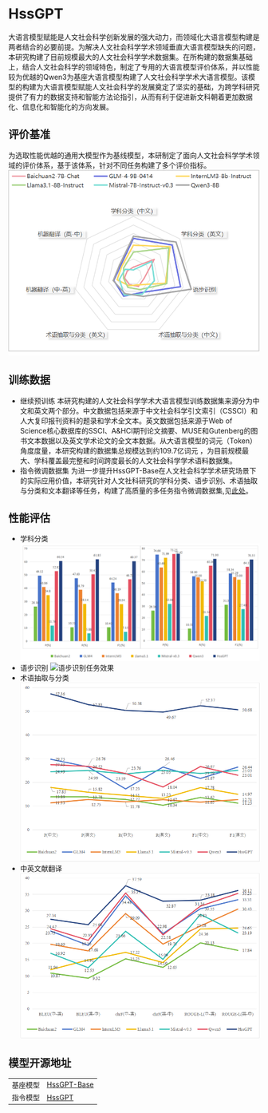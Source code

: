 # HssGPT
大语言模型赋能是人文社会科学创新发展的强大动力，而领域化大语言模型构建是两者结合的必要前提。为解决人文社会科学学术领域垂直大语言模型缺失的问题，本研究构建了目前规模最大的人文社会科学学术数据集。在所构建的数据集基础上，结合人文社会科学的领域特色，制定了专用的大语言模型评价体系，并以性能较为优越的Qwen3为基座大语言模型构建了人文社会科学学术大语言模型。该模型的构建为大语言模型赋能人文社会科学的发展奠定了坚实的基础，为跨学科研究提供了有力的数据支持和智能方法论指引，从而有利于促进新文科朝着更加数据化、信息化和智能化的方向发展。

## 评价基准
为选取性能优越的通用大模型作为基线模型，本研制定了面向人文社会科学学术领域的评价体系，基于该体系，针对不同任务构建了多个评价指标。
![通用模型评价结果](./images/image.png)

## 训练数据
* 继续预训练
本研究构建的人文社会科学学术大语言模型训练数据集来源分为中文和英文两个部分。中文数据包括来源于中文社会科学引文索引（CSSCI）和人大复印报刊资料的题录和学术全文本。英文数据包括来源于Web of Science核心数据库的SSCI、A&HCI期刊论文摘要、MUSE和Gutenberg的图书文本数据以及英文学术论文的全文本数据。从大语言模型的词元（Token）角度度量，本研究构建的数据集总规模达到约109.7亿词元 ，为目前规模最大、学科覆盖最完整和时间跨度最长的人文社会科学学术语料数据集。
* 指令微调数据集
为进一步提升HssGPT-Base在人文社会科学学术研究场景下的实际应用价值，本研究针对人文社科研究的学科分类、语步识别、术语抽取与分类和文本翻译等任务，构建了高质量的多任务指令微调数据集,见[此处](./hss_sft.json)。

## 性能评估
* 学科分类
![学科分类任务效果](./images/class.png)
* 语步识别
![语步识别任务效果](./image/speechstep.png)
* 术语抽取与分类
![术语任务效果](./images/term.png)
* 中英文献翻译
![翻译任务效果](./images/translation.png)

## 模型开源地址
|||
|--|--|
|基座模型|[HssGPT-Base](https://huggingface.co/KM4STfulltext/HssGPT-Base)|
|指令模型|[HssGPT](https://huggingface.co/KM4STfulltext/HssGPT)|